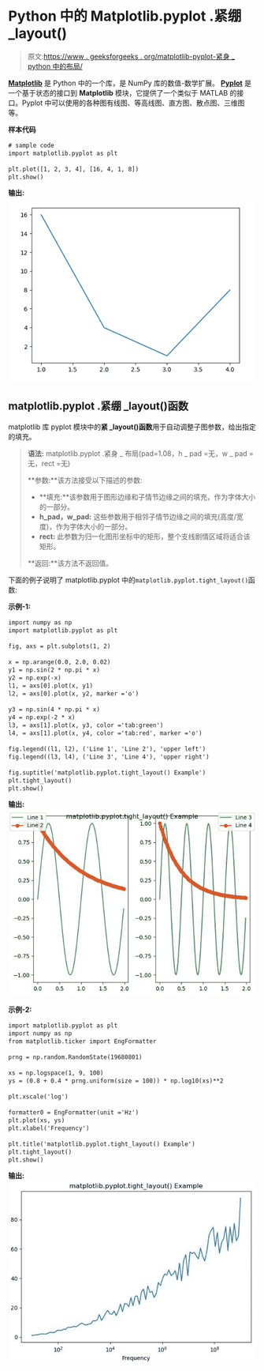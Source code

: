 # Python 中的 Matplotlib.pyplot .紧绷 _layout()

> 原文:[https://www . geeksforgeeks . org/matplotlib-pyplot-紧身 _ python 中的布局/](https://www.geeksforgeeks.org/matplotlib-pyplot-tight_layout-in-python/)

**[Matplotlib](https://www.geeksforgeeks.org/python-introduction-matplotlib/)** 是 Python 中的一个库，是 NumPy 库的数值-数学扩展。 **[Pyplot](https://www.geeksforgeeks.org/pyplot-in-matplotlib/)** 是一个基于状态的接口到 **Matplotlib** 模块，它提供了一个类似于 MATLAB 的接口。Pyplot 中可以使用的各种图有线图、等高线图、直方图、散点图、三维图等。

**样本代码**

```
# sample code
import matplotlib.pyplot as plt 

plt.plot([1, 2, 3, 4], [16, 4, 1, 8]) 
plt.show() 
```

**输出:**
![](img/318b2f71555c93680d9f59450380bc8c.png)

## matplotlib.pyplot .紧绷 _layout()函数

matplotlib 库 pyplot 模块中的**紧 _layout()函数**用于自动调整子图参数，给出指定的填充。

> **语法:** matplotlib.pyplot .紧身 _ 布局(pad=1.08，h _ pad =无，w _ pad =无，rect =无)
> 
> **参数:**该方法接受以下描述的参数:
> 
> *   **填充:**该参数用于图形边缘和子情节边缘之间的填充，作为字体大小的一部分。
> *   **h_pad，w_pad:** 这些参数用于相邻子情节边缘之间的填充(高度/宽度)，作为字体大小的一部分。
> *   **rect:** 此参数为归一化图形坐标中的矩形，整个支线剧情区域将适合该矩形。
> 
> **返回:**该方法不返回值。

下面的例子说明了 matplotlib.pyplot 中的`matplotlib.pyplot.tight_layout()`函数:

**示例-1:**

```
import numpy as np
import matplotlib.pyplot as plt

fig, axs = plt.subplots(1, 2)

x = np.arange(0.0, 2.0, 0.02)
y1 = np.sin(2 * np.pi * x)
y2 = np.exp(-x)
l1, = axs[0].plot(x, y1)
l2, = axs[0].plot(x, y2, marker ='o')

y3 = np.sin(4 * np.pi * x)
y4 = np.exp(-2 * x)
l3, = axs[1].plot(x, y3, color ='tab:green')
l4, = axs[1].plot(x, y4, color ='tab:red', marker ='o')

fig.legend((l1, l2), ('Line 1', 'Line 2'), 'upper left')
fig.legend((l3, l4), ('Line 3', 'Line 4'), 'upper right')

fig.suptitle('matplotlib.pyplot.tight_layout() Example')
plt.tight_layout()
plt.show()
```

**输出:**
![](img/42aa27bff5aace4c54abcadaae6fbd6f.png)

**示例-2:**

```
import matplotlib.pyplot as plt
import numpy as np
from matplotlib.ticker import EngFormatter

prng = np.random.RandomState(19680801)

xs = np.logspace(1, 9, 100)
ys = (0.8 + 0.4 * prng.uniform(size = 100)) * np.log10(xs)**2

plt.xscale('log')

formatter0 = EngFormatter(unit ='Hz')
plt.plot(xs, ys)
plt.xlabel('Frequency')

plt.title('matplotlib.pyplot.tight_layout() Example')
plt.tight_layout()
plt.show()
```

**输出:**
![](img/dfa0e11bd61d60f7e371acb2e348132e.png)